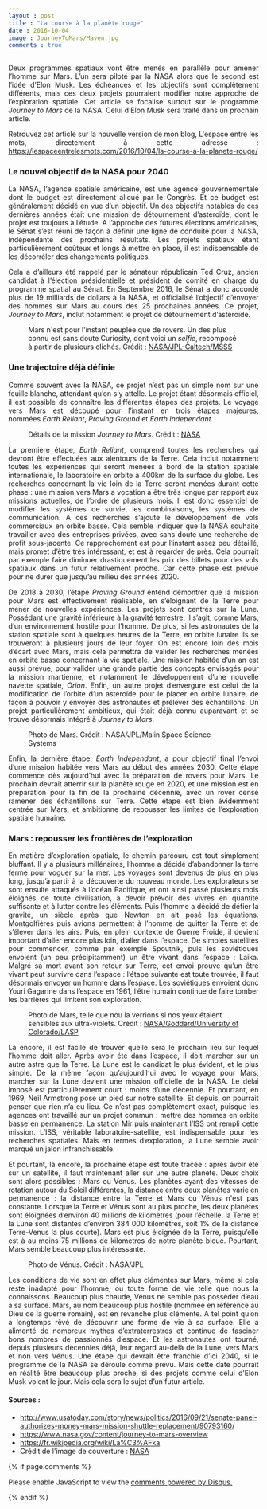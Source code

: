 ```yaml
---
layout : post
title : "La course à la planète rouge"
date : 2016-10-04
image : JourneyToMars/Maven.jpg
comments : true
---
```


<p class="intro" style="text-align: justify;"><span class="dropcap">D</span>eux programmes spatiaux vont être menés en parallèle pour amener l’homme sur Mars. L’un sera piloté par la NASA alors que le second est l’idée d’Elon Musk. Les échéances et les objectifs sont complètement différents, mais ces deux projets pourraient modifier notre approche de l’exploration spatiale. Cet article se focalise surtout sur le programme <em>Journey to Mars</em> de la NASA. Celui d’Elon Musk sera traité dans un prochain article.</p>

<p style="text-align: justify;"> Retrouvez cet article sur la nouvelle version de mon blog, L'espace entre les mots, directement à cette adresse : <a href="https://lespaceentrelesmots.com/2016/10/04/la-course-a-la-planete-rouge/">https://lespaceentrelesmots.com/2016/10/04/la-course-a-la-planete-rouge/</a>

### Le nouvel objectif de la NASA pour 2040

<p style="text-align: justify;">La NASA, l’agence spatiale américaine, est une agence gouvernementale dont le budget est directement alloué par le Congrès. Et ce budget est généralement décidé en vue d’un objectif. Un des objectifs notables de ces dernières années était une mission de détournement d’astéroïde, dont le projet est toujours à l’étude. A l’approche des futures élections américaines, le Sénat s’est réuni de façon à définir une ligne de conduite pour la NASA, indépendante des prochains résultats. Les projets spatiaux étant particulièrement coûteux et longs à mettre en place, il est indispensable de les décorréler des changements politiques.</p>

<p style="text-align: justify;">Cela a d’ailleurs été rappelé par le sénateur républicain Ted Cruz, ancien candidat à l’élection présidentielle et président de comité en charge du programme spatial au Sénat. En Septembre 2016, le Sénat a donc accordé plus de 19 milliards de dollars à la NASA, et officialisé l’objectif d’envoyer des hommes sur Mars au cours des 25 prochaines années. Ce projet, <em>Journey to Mars</em>, inclut notamment le projet de détournement d’astéroïde.</p>

<figure>
	<img src="{{ '/assets/img/JourneyToMars/Curiosity.jpg' | prepend: site.baseurl }}" alt=""> 
	<figcaption>Mars n'est pour l'instant peuplée que de rovers. Un des plus connu est sans doute Curiosity, dont voici un <em>selfie</em>, recomposé à partir de plusieurs clichés. Crédit : <a href="http://www.nasa.gov/feature/jpl/nasas-curiosity-rover-begins-next-mars-chapter">NASA/JPL-Caltech/MSSS</a></figcaption>
</figure>

### Une trajectoire déjà définie

<p style="text-align: justify;">Comme souvent avec la NASA, ce projet n’est pas un simple nom sur une feuille blanche, attendant qu’on s’y attelle. Le projet étant désormais officiel, il est possible de connaître les différentes étapes des projets. Le voyage vers Mars est découpé pour l’instant en trois étapes majeures, nommées <em>Earth Reliant</em>, <em>Proving Ground</em> et <em>Earth Independant</em>.</p>

<figure>
	<img src="{{ '/assets/img/JourneyToMars/JourneyToMars.jpeg' | prepend: site.baseurl }}" alt=""> 
	<figcaption>Détails de la mission <em>Journey to Mars</em>. Crédit : <a href="http://www.nasa.gov/content/nasas-journey-to-mars">NASA</a></figcaption>
</figure>

<p style="text-align: justify;">La première étape, <em>Earth Reliant</em>, comprend toutes les recherches qui devront être effectuées aux alentours de la Terre. Cela inclut notamment toutes les expériences qui seront menées à bord de la station spatiale internationale, le laboratoire en orbite à 400km de la surface du globe. Les recherches concernant la vie loin de la Terre seront menées durant cette phase : une mission vers Mars a vocation à être très longue par rapport aux missions actuelles, de l’ordre de plusieurs mois. Il est donc essentiel de modifier les systèmes de survie, les combinaisons, les systèmes de communication. A ces recherches s’ajoute le développement de vols commerciaux en orbite basse. Cela semble indiquer que la NASA souhaite travailler avec des entreprises privées, avec sans doute une recherche de profit sous-jacente. Ce rapprochement est pour l’instant assez peu détaillé, mais promet d’être très intéressant, et est à regarder de près. Cela pourrait par exemple faire diminuer drastiquement les prix des billets pour des vols spatiaux dans un futur relativement proche. Car cette phase est prévue pour ne durer que jusqu’au milieu des années 2020.</p>

<p style="text-align: justify;">De 2018 à 2030, l’étape <em>Proving Ground</em> entend démontrer que la mission pour Mars est effectivement réalisable, en s’éloignant de la Terre pour mener de nouvelles expériences. Les projets sont centrés sur la Lune. Possédant une gravité inférieure à la gravité terrestre, il s’agit, comme Mars, d’un environnement hostile pour l’homme. De plus, si les astronautes de la station spatiale sont à quelques heures de la Terre, en orbite lunaire ils se trouveront à plusieurs jours de leur foyer. On est encore loin des mois d’écart avec Mars, mais cela permettra de valider les recherches menées en orbite basse concernant la vie spatiale. Une mission habitée d’un an est aussi prévue, pour valider une grande partie des concepts envisagés pour la mission martienne, et notamment le développement d’une nouvelle navette spatiale, <em>Orion</em>. Enfin, un autre projet d’envergure est celui de la modification de l’orbite d’un astéroïde pour le placer en orbite lunaire, de façon à pouvoir y envoyer des astronautes et prélever des échantillons. Un projet particulièrement ambitieux, qui était déjà connu auparavant et se trouve désormais intégré à <em>Journey to Mars</em>.</p>

<figure>
	<img src="{{ '/assets/img/JourneyToMars/Mars.jpg' | prepend: site.baseurl }}" alt=""> 
	<figcaption>Photo de Mars. Crédit : NASA/JPL/Malin Space Science Systems</figcaption>
</figure>

<p style="text-align: justify;">Enfin, la dernière étape, <em>Earth Independant</em>, a pour objectif final l’envoi d’une mission habitée vers Mars au début des années 2030. Cette étape commence dès aujourd’hui avec la préparation de rovers pour Mars. Le prochain devrait atterrir sur la planète rouge en 2020, et une mission est en préparation pour la fin de la prochaine décennie, avec un rover censé ramener des échantillons sur Terre. Cette étape est bien évidemment centrée sur Mars, et ambitionne de repousser les limites de l’exploration spatiale humaine.</p>

### Mars : repousser les frontières de l’exploration

<p style="text-align: justify;">En matière d’exploration spatiale, le chemin parcouru est tout simplement bluffant. Il y a plusieurs millénaires, l’homme a décidé d’abandonner la terre ferme pour voguer sur la mer. Les voyages sont devenus de plus en plus long, jusqu’à partir à la découverte du nouveau monde. Les explorateurs se sont ensuite attaqués à l’océan Pacifique, et ont ainsi passé plusieurs mois éloignés de toute civilisation, à devoir prévoir des vivres en quantité suffisante et à lutter contre les éléments. Puis l’homme a décidé de défier la gravité, un siècle après que Newton en ait posé les équations. Montgolfières puis avions permettent à l’homme de quitter la Terre et de s’élever dans les airs. Puis, en plein contexte de Guerre Froide, il devient important d’aller encore plus loin, d’aller dans l’espace. De simples satellites pour commencer, comme par exemple Spoutnik, puis les soviétiques envoient (un peu précipitamment) un être vivant dans l’espace : Laika. Malgré sa mort avant son retour sur Terre, cet envoi prouve qu’un être vivant peut survivre dans l’espace : l’étape suivante est toute trouvée, il faut désormais envoyer un homme dans l’espace. Les soviétiques envoient donc Youri Gagarine dans l’espace en 1961, l’être humain continue de faire tomber les barrières qui limitent son exploration.</p>

<figure>
	<img src="{{ '/assets/img/JourneyToMars/MarsUV.jpg' | prepend: site.baseurl }}" alt=""> 
	<figcaption>Photo de Mars, telle que nou la verrions si nos yeux étaient sensibles aux ultra-violets. Crédit : <a href="http://www.nasa.gov/feature/goddard/2016/maven-celebrates-one-mars-year-of-science">NASA/Goddard/University of Colorado/LASP</a></figcaption>
</figure>

<p style="text-align: justify;">Là encore, il est facile de trouver quelle sera le prochain lieu sur lequel l’homme doit aller. Après avoir été dans l’espace, il doit marcher sur un autre astre que la Terre. La Lune est le candidat le plus évident, et le plus simple. De la même façon qu’aujourd’hui avec le voyage pour Mars, marcher sur la Lune devient une mission officielle de la NASA. Le délai imposé est particulièrement court : moins d’une décennie. Et pourtant, en 1969, Neil Armstrong pose un pied sur notre satellite. Et depuis, on pourrait penser que rien n’a eu lieu. Ce n’est pas complètement exact, puisque les agences ont travaillé sur un projet commun : mettre des hommes en orbite basse en permanence. La station Mir puis maintenant l’ISS ont rempli cette mission. L’ISS, véritable laboratoire-satellite, est indispensable pour les recherches spatiales. Mais en termes d’exploration, la Lune semble avoir marqué un jalon infranchissable. </p>

<p style="text-align: justify;">Et pourtant, là encore, la prochaine étape est toute tracée : après avoir été sur un satellite, il faut maintenant aller sur une autre planète. Deux choix sont alors possibles : Mars ou Venus. Les planètes ayant des vitesses de rotation autour du Soleil différentes, la distance entre deux planètes varie en permanence : la distance entre la Terre et Mars ou Vénus n'est pas constante. Lorsque la Terre et Vénus sont au plus proche, les deux planètes sont éloignées d’environ 40 millions de kilomètres (pour l’échelle, la Terre et la Lune sont distantes d’environ 384 000 kilomètres, soit 1% de la distance Terre-Venus la plus courte). Mars est plus éloignée de la Terre, puisqu’elle est à au moins 75 millions de kilomètres de notre planète bleue. Pourtant, Mars semble beaucoup plus intéressante.</p>

<figure>
	<img src="{{ '/assets/img/JourneyToMars/Venus.jpg' | prepend: site.baseurl }}" alt=""> 
	<figcaption>Photo de Vénus. Crédit : NASA/JPL</figcaption>
</figure>

<p style="text-align: justify;">Les conditions de vie sont en effet plus clémentes sur Mars, même si cela reste inadapté pour l’homme, ou toute forme de vie telle que nous la connaissons. Beaucoup plus chaude, Vénus ne semble pas posséder d’eau à sa surface. Mars, au nom beaucoup plus hostile (nommée en référence au Dieu de la guerre romain), est en revanche plus clémente. A tel point qu’on a longtemps rêvé de découvrir une forme de vie à sa surface. Elle a alimenté de nombreux mythes d’extraterrestres et continue de fasciner bons nombres de passionnés d’espace. Et les astronautes ont tourné, depuis plusieurs décennies déjà, leur regard au-delà de la Lune, vers Mars et non vers Vénus. Une étape qui devrait être franchie d’ici 2040, si le programme de la NASA se déroule comme prévu. Mais cette date pourrait en réalité être beaucoup plus proche, si des projets comme celui d’Elon Musk voient le jour. Mais cela sera le sujet d’un futur article.</p>

#### Sources : 
* <a href="http://www.usatoday.com/story/news/politics/2016/09/21/senate-panel-authorizes-money-mars-mission-shuttle-replacement/90793160/">http://www.usatoday.com/story/news/politics/2016/09/21/senate-panel-authorizes-money-mars-mission-shuttle-replacement/90793160/</a>
* <a href="https://www.nasa.gov/content/journey-to-mars-overview">https://www.nasa.gov/content/journey-to-mars-overview</a>
* <a href="https://fr.wikipedia.org/wiki/La%C3%AFka">https://fr.wikipedia.org/wiki/La%C3%AFka</a>
* Crédit de l'image de couverture : <a href="http://www.nasa.gov/sites/default/files/thumbnails/image/mavenbeautyshotverticallimb.jpg">NASA</a>

{% if page.comments %}
<div id="disqus_thread"></div>
<script>

/**
 *  RECOMMENDED CONFIGURATION VARIABLES: EDIT AND UNCOMMENT THE SECTION BELOW TO INSERT DYNAMIC VALUES FROM YOUR PLATFORM OR CMS.
 *  LEARN WHY DEFINING THESE VARIABLES IS IMPORTANT: https://disqus.com/admin/universalcode/#configuration-variables */
/*
var disqus_config = function () {
    this.page.url = http://www.charlesgabouleaud.fr/blog/course-planete-rouge/;  // Replace PAGE_URL with your page's canonical URL variable
    this.page.identifier = PAGE_IDENTIFIER; // Replace PAGE_IDENTIFIER with your page's unique identifier variable
};
*/
(function() { // DON'T EDIT BELOW THIS LINE
    var d = document, s = d.createElement('script');
    s.src = '//charlesgabouleaud-fr.disqus.com/embed.js';
    s.setAttribute('data-timestamp', +new Date());
    (d.head || d.body).appendChild(s);
})();
</script>
<noscript>Please enable JavaScript to view the <a href="https://disqus.com/?ref_noscript">comments powered by Disqus.</a></noscript>
                                    
{% endif %}
